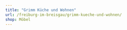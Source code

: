 ```yaml
---
title: "Grimm Küche und Wohnen"
url: /freiburg-im-breisgau/grimm-kueche-und-wohnen/
shop: Möbel
---
```

